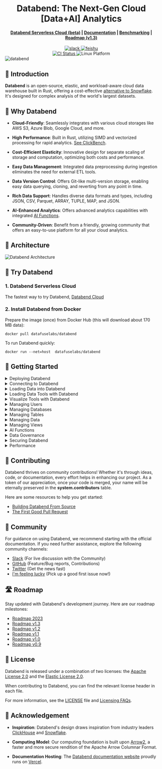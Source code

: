 <h1 align="center">Databend: The Next-Gen Cloud [Data+AI] Analytics</h1>

<div align="center">

<h4 align="center">
  <a href="https://databend.rs/doc/cloud">Databend Serverless Cloud (beta)</a>  |
  <a href="https://databend.rs/doc">Documentation</a>  |
  <a href="https://benchmark.clickhouse.com/">Benchmarking</a>  |
  <a href="https://github.com/datafuselabs/databend/issues/11868">Roadmap (v1.3)</a>

</h4>

<div>
<a href="https://link.databend.rs/join-slack">
<img src="https://img.shields.io/badge/slack-databend-0abd59?logo=slack" alt="slack" />
</a>

<a href="https://link.databend.rs/join-feishu">
<img src="https://img.shields.io/badge/feishu-databend-0abd59" alt="feishu" />
</a>

<br>

<a href="https://github.com/datafuselabs/databend/actions/workflows/release.yml">
<img src="https://img.shields.io/github/actions/workflow/status/datafuselabs/databend/release.yml?branch=main" alt="CI Status" />
</a>

<img src="https://img.shields.io/badge/Platform-Linux%2C%20macOS%2C%20ARM-green.svg?style=flat" alt="Linux Platform" />

</div>
</div>

<img src="https://user-images.githubusercontent.com/172204/219559279-ab7a11a4-9437-4a0a-85e8-cedf9ba0e24b.svg" alt="databend" />

## 🐋 Introduction

**Databend** is an open-source, elastic, and workload-aware cloud data warehouse built in Rust, offering a cost-effective [alternative to Snowflake](https://github.com/datafuselabs/databend/issues/13059). It's designed for complex analysis of the world's largest datasets.

## 🚀 Why Databend

- **Cloud-Friendly**: Seamlessly integrates with various cloud storages like AWS S3, Azure Blob, Google Cloud, and more.

- **High Performance**: Built in Rust, utilizing SIMD and vectorized processing for rapid analytics. [See ClickBench](https://databend.rs/blog/clickbench-databend-top).

- **Cost-Efficient Elasticity**: Innovative design for separate scaling of storage and computation, optimizing both costs and performance.

- **Easy Data Management**: Integrated data preprocessing during ingestion eliminates the need for external ETL tools.

- **Data Version Control**: Offers Git-like multi-version storage, enabling easy data querying, cloning, and reverting from any point in time.

- **Rich Data Support**: Handles diverse data formats and types, including JSON, CSV, Parquet, ARRAY, TUPLE, MAP, and JSON.

- **AI-Enhanced Analytics**: Offers advanced analytics capabilities with integrated [AI Functions](https://databend.rs/doc/sql-functions/ai-functions/).

- **Community-Driven**: Benefit from a friendly, growing community that offers an easy-to-use platform for all your cloud analytics.

## 📐 Architecture

![Databend Architecture](https://github.com/datafuselabs/databend/assets/172204/68b1adc6-0ec1-41d4-9e1d-37b80ce0e5ef)

## 🚀 Try Databend

### 1. Databend Serverless Cloud

The fastest way to try Databend, [Databend Cloud](https://databend.rs/doc/cloud/)

### 2. Install Databend from Docker

Prepare the image (once) from Docker Hub (this will download about 170 MB data):

```shell
docker pull datafuselabs/databend
```

To run Databend quickly:
```shell
docker run --net=host  datafuselabs/databend
```

## 🚀 Getting Started

<details>
<summary>Deploying Databend</summary>

- [Understanding Deployment Modes](https://databend.rs/doc/deploy/understanding-deployment-modes)
- [Deploying a Standalone Databend](https://databend.rs/doc/deploy/deploying-databend)
- [Expanding a Standalone Databend](https://databend.rs/doc/deploy/expanding-to-a-databend-cluster)
- [Databend Cloud (Beta)](https://databend.rs/doc/cloud)
</details>

<details>
<summary>Connecting to Databend</summary>

- [Connecting to Databend with BendSQL](https://databend.rs/doc/sql-clients/bendsql)
- [Connecting to Databend with JDBC](https://databend.rs/doc/sql-clients/jdbc)
- [Connecting to Databend with MySQL-Compatible Clients](https://databend.rs/doc/sql-clients/mysql)

</details>

<details>
<summary>Loading Data into Databend</summary>

- [How to Load Data from Local File](https://databend.rs/doc/load-data/load/local)
- [How to Load Data from Bucket](https://databend.rs/doc/load-data/load/s3)
- [How to Load Data from Stage](https://databend.rs/doc/load-data/load/stage)
- [How to Load Data from Remote Files](https://databend.rs/doc/load-data/load/http)
- [Querying Data in Staged Files](https://databend.rs/doc/load-data/transform/querying-stage)
- [Transforming Data During a Load](https://databend.rs/doc/load-data/transform/data-load-transform)
- [How to Unload Data from Databend](https://databend.rs/doc/load-data/unload)

</details>

<details>
<summary>Loading Data Tools with Databend</summary>

- [Apache Kafka](https://databend.rs/doc/load-data/load-db/kafka)
- [Airbyte](https://databend.rs/doc/load-data/load-db/airbyte)
- [dbt](https://databend.rs/doc/load-data/load-db/dbt)
- [Debezium](https://databend.rs/doc/load-data/load-db/debezium)
- [Apache Flink CDC](https://databend.rs/doc/load-data/load-db/flink-cdc)
- [DataDog Vector](https://databend.rs/doc/load-data/load-db/vector)
- [Addax](https://databend.rs/doc/load-data/load-db/addax)
- [DataX](https://databend.rs/doc/load-data/load-db/datax)

</details>

<details>
<summary>Visualize Tools with Databend</summary>

- [Metabase](https://databend.rs/doc/visualize/metabase)
- [Tableau](https://databend.rs/doc/visualize/tableau)
- [Grafana](https://databend.rs/doc/visualize/grafana)
- [Jupyter Notebook](https://databend.rs/doc/visualize/jupyter)
- [Deepnote](https://databend.rs/doc/visualize/deepnote)
- [MindsDB](https://databend.rs/doc/visualize/mindsdb)
- [Redash](https://databend.rs/doc/visualize/redash)

</details>

<details>
<summary>Managing Users</summary>

- [How to Create a User](https://databend.rs/doc/sql-commands/ddl/user/user-create-user)
- [How to Grant Privileges to a User](https://databend.rs/doc/sql-commands/ddl/user/grant-privileges)
- [How to Revoke Privileges from a User](https://databend.rs/doc/sql-commands/ddl/user/revoke-privileges)
- [How to Create a Role](https://databend.rs/doc/sql-commands/ddl/user/user-create-role)
- [How to Grant Privileges to a Role](https://databend.rs/doc/sql-commands/ddl/user/grant-privileges)
- [How to Grant Role to a User](https://databend.rs/doc/sql-commands/ddl/user/grant-role)
- [How to Revoke the Role of a User](https://databend.rs/doc/sql-commands/ddl/user/revoke-role)
</details>

<details>
<summary>Managing Databases</summary>

- [How to Create a Database](https://databend.rs/doc/sql-commands/ddl/database/ddl-create-database)
- [How to Drop a Database](https://databend.rs/doc/sql-commands/ddl/database/ddl-drop-database)
</details>

<details>
<summary>Managing Tables</summary>

- [How to Create a Table](https://databend.rs/doc/sql-commands/ddl/table/ddl-create-table)
- [How to Drop a Table](https://databend.rs/doc/sql-commands/ddl/table/ddl-drop-table)
- [How to Rename a Table](https://databend.rs/doc/sql-commands/ddl/table/ddl-rename-table)
- [How to Truncate a Table](https://databend.rs/doc/sql-commands/ddl/table/ddl-truncate-table)
- [How to Flash Back a Table](https://databend.rs/doc/sql-commands/ddl/table/flashback-table)
- [How to Add/Drop Table Column](https://databend.rs/doc/sql-commands/ddl/table/alter-table-column)
</details>

<details>
<summary>Managing Data</summary>

- [COPY](https://databend.rs/doc/sql-commands/dml/dml-copy-into-table)
- [INSERT](https://databend.rs/doc/sql-commands/dml/dml-insert)
- [DELETE](https://databend.rs/doc/sql-commands/dml/dml-delete-from)
- [UPDATE](https://databend.rs/doc/sql-commands/dml/dml-update)
- [REPLACE](https://databend.rs/doc/sql-commands/dml/dml-replace)
</details>

<details>
<summary>Managing Views</summary>

- [How to Create a View](https://databend.rs/doc/sql-commands/ddl/view/ddl-create-view)
- [How to Drop a View](https://databend.rs/doc/sql-commands/ddl/view/ddl-drop-view)
- [How to Alter a View](https://databend.rs/doc/sql-commands/ddl/view/ddl-alter-view)
</details>

<details>
<summary>AI Functions</summary>

- [Generating SQL with AI](https://databend.rs/doc/sql-functions/ai-functions/ai-to-sql)
- [Creating Embedding Vectors](https://databend.rs/doc/sql-functions/ai-functions/ai-embedding-vector)
- [Computing Text Similarities](https://databend.rs/doc/sql-functions/ai-functions/ai-cosine-distance)
- [Text Completion with AI](https://databend.rs/doc/sql-functions/ai-functions/ai-text-completion)
</details>

<details>
<summary>Data Governance</summary>

- [How to Create Data Masking Policy](https://databend.rs/doc/sql-commands/ddl/mask-policy/create-mask-policy)
- [How to Drop Data Masking Policy](https://databend.rs/doc/sql-commands/ddl/mask-policy/drop-mask-policy)

</details>

<details>
<summary>Securing Databend</summary>

- [How to Create Network Policy](https://databend.rs/doc/sql-commands/ddl/network-policy/ddl-create-policy)
- [How to Drop Network Policy](https://databend.rs/doc/sql-commands/ddl/network-policy/ddl-drop-policy)
- [How to Alter Network Policy](https://databend.rs/doc/sql-commands/ddl/network-policy/ddl-alter-policy)

</details>

<details>
<summary>Performance</summary>
  
- [Review Clickbench](https://databend.rs/blog/clickbench-databend-top)
- [How to Benchmark Databend using TPC-H](https://databend.rs/blog/2022/08/08/benchmark-tpc-h)
  
</details>


## 🤝 Contributing

Databend thrives on community contributions! Whether it's through ideas, code, or documentation, every effort helps in enhancing our project. As a token of our appreciation, once your code is merged, your name will be eternally preserved in the **system.contributors** table.

Here are some resources to help you get started:

- [Building Databend From Source](https://databend.rs/doc/contributing/building-from-source)
- [The First Good Pull Request](https://databend.rs/doc/contributing/good-pr)


## 👥 Community

For guidance on using Databend, we recommend starting with the official documentation. If you need further assistance, explore the following community channels:

- [Slack](https://link.databend.rs/join-slack) (For live discussion with the Community)
- [GitHub](https://github.com/datafuselabs/databend) (Feature/Bug reports, Contributions)
- [Twitter](https://twitter.com/DatabendLabs) (Get the news fast)
- [I'm feeling lucky](https://link.databend.rs/i-m-feeling-lucky) (Pick up a good first issue now!)


## 🛣️ Roadmap

Stay updated with Databend's development journey. Here are our roadmap milestones:

- [Roadmap 2023](https://github.com/datafuselabs/databend/issues/9448)
- [Roadmap v1.3](https://github.com/datafuselabs/databend/issues/11868)
- [Roadmap v1.2](https://github.com/datafuselabs/databend/issues/11073)
- [Roadmap v1.1](https://github.com/datafuselabs/databend/issues/10334)
- [Roadmap v1.0](https://github.com/datafuselabs/databend/issues/9604)
- [Roadmap v0.9](https://github.com/datafuselabs/databend/issues/7052)


## 📜 License

Databend is released under a combination of two licenses: the [Apache License 2.0](licenses/Apache-2.0.txt) and the [Elastic License 2.0](licenses/Elastic.txt).

When contributing to Databend, you can find the relevant license header in each file.

For more information, see the [LICENSE](LICENSE) file and [Licensing FAQs](https://databend.rs/doc/enterprise/license).


## 🙏 Acknowledgement

- **Inspiration**: Databend's design draws inspiration from industry leaders [ClickHouse](https://github.com/clickhouse/clickhouse) and [Snowflake](https://docs.snowflake.com/en/user-guide/intro-key-concepts.html#snowflake-architecture).

- **Computing Model**: Our computing foundation is built upon [Arrow2](https://github.com/jorgecarleitao/arrow2), a faster and more secure rendition of the Apache Arrow Columnar Format.

- **Documentation Hosting**: The [Databend documentation website](https://databend.rs) proudly runs on [Vercel](https://vercel.com/?utm_source=databend&utm_campaign=oss).
